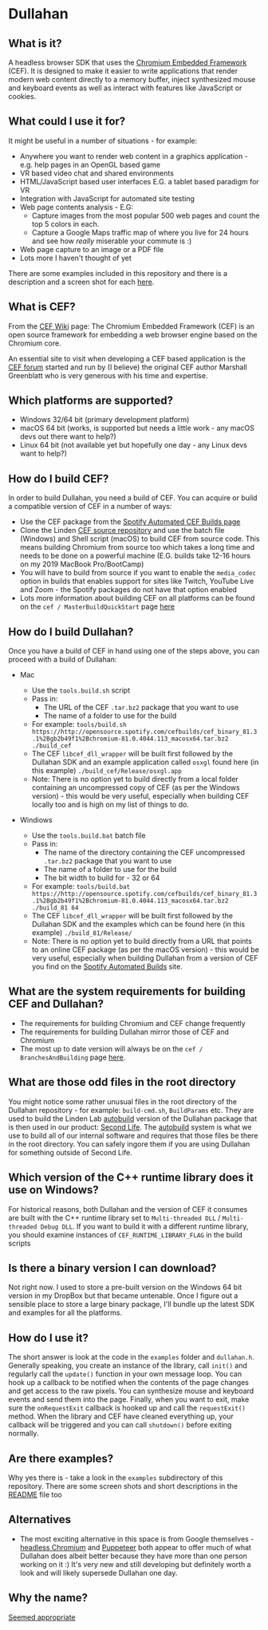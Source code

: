 # Dullahan

## What is it?

A headless browser SDK that uses the [Chromium Embedded Framework](https://en.wikipedia.org/wiki/Chromium_Embedded_Framework) (CEF). It is designed to make it easier to write applications that render modern web content directly to a memory buffer, inject synthesized mouse and keyboard events as well as interact with features like JavaScript or cookies.

## What could I use it for?

It might be useful in a number of situations - for example:

* Anywhere you want to render web content in a graphics application - e.g. help pages in an OpenGL based game
* VR based video chat and shared environments
* HTML/JavaScript based user interfaces E.G. a tablet based paradigm for VR
* Integration with JavaScript for automated site testing
* Web page contents analysis - E.G:
    * Capture images from the most popular 500 web pages and count the top 5 colors in each.
    * Capture a Google Maps traffic map of where you live for 24 hours and see how *really* miserable your commute is :)
* Web page capture to an image or a PDF file
* Lots more I haven't thought of yet

There are some examples included in this repository and there is a description and a screen shot for each [here](./examples/README.md). 

## What is CEF?

From the [CEF Wiki](https://en.wikipedia.org/wiki/Chromium_Embedded_Framework) page: The Chromium Embedded Framework (CEF) is an open source framework for embedding a web browser engine based on the Chromium core. 

An essential site to visit when developing a CEF based application is the [CEF forum](http://magpcss.org/ceforum/) started and run by (I believe) the original CEF author Marshall Greenblatt who is very generous with his time and expertise.

## Which platforms are supported?

* Windows 32/64 bit (primary development platform)
* macOS 64 bit (works, is supported but needs a little work - any macOS devs out there want to help?)
* Linux 64 bit (not available yet but hopefully one day - any Linux devs want to help?)

## How do I build CEF?

In order to build Dullahan, you need a build of CEF. You can acquire or build a compatible version of CEF in a number of ways:

* Use the CEF package from the [Spotify Automated CEF Builds page](https://http://opensource.spotify.com/cefbuilds)
* Clone the Linden [CEF source repository](https://bitbucket.org/lindenlab/cef) and use the batch file (Windows) and Shell script (macOS) to build CEF from source code. This means building Chromium from source too which takes a long time and needs to be done on a powerful machine (E.G. builds take 12-16 hours on my 2019 MacBook Pro/BootCamp)
* You will have to build from source if you want to enable the `media_codec` option in builds that enables support for sites like Twitch, YouTube Live and Zoom - the Spotify packages do not have that option enabled
* Lots more information about building CEF on all platforms can be found on the `cef / MasterBuildQuickStart` page [here](https://bitbucket.org/chromiumembedded/cef/wiki/MasterBuildQuickStart)

## How do I build Dullahan?

Once you have a build of CEF in hand using one of the steps above, you can proceed with a build of Dullahan:

* Mac
	* Use the `tools.build.sh` script
	* Pass in:
		* The URL of the CEF `.tar.bz2` package that you want to use
		* The name of a folder to use for the build
	* For example: `tools/build.sh https://http://opensource.spotify.com/cefbuilds/cef_binary_81.3.1%2Bgb2b49f1%2Bchromium-81.0.4044.113_macosx64.tar.bz2 ./build_cef`
	* The CEF `libcef_dll_wrapper` will be built first followed by the Dullahan SDK and an example application called `osxgl` found here (in this example) `./build_cef/Release/osxgl.app`
	* Note: There is no option yet to build directly from a local folder containing an uncompressed copy of CEF (as per the Windows version) - this would be very useful, especially when building CEF locally too and is high on my list of things to do.

* Windiows
	* Use the `tools.build.bat` batch file
	* Pass in:
		* The name of the directory containing the CEF uncompressed `.tar.bz2` package that you want to use
		* The name of a folder to use for the build
		* The bit width to build for - 32 or 64
	* For example: `tools/build.bat https://http://opensource.spotify.com/cefbuilds/cef_binary_81.3.1%2Bgb2b49f1%2Bchromium-81.0.4044.113_macosx64.tar.bz2 ./build_81 64` 
	* The CEF `libcef_dll_wrapper` will be built first followed by the Dullahan SDK and the examples which can be found here (in this example) `./build_81/Release/`
	* Note: There is no option yet to build directly from a URL that points to an online CEF package (as per the macOS version) - this would be very useful, especially when building Dullahan from a version of CEF you find on the [Spotify Automated Builds](http://opensource.spotify.com/cefbuilds/index.html) site.

## What are the system requirements for building CEF and Dullahan?

* The requirements for building Chromium and CEF change frequently
* The requirements for building Dullahan mirror those of CEF and Chromium
* The most up to date version will always be on the `cef / BranchesAndBuilding` page [here](https://bitbucket.org/chromiumembedded/cef/wiki/BranchesAndBuilding.md#markdown-header-background).

## What are those odd files in the root directory

You might notice some rather unusual files in the root directory of the Dullahan repository - for example: `build-cmd.sh`, `BuildParams` etc. They are used to build the Linden Lab [autobuild](http://wiki.secondlife.com/wiki/Autobuild) version of the Dullahan package that is then used in our product: [Second Life](https://secondlife.com). The [autobuild](http://wiki.secondlife.com/wiki/Autobuild) system is what we use to build all of our internal software and requires that those files be there in the root directory. You can safely ingore them if you are using Dullahan for something outside of Second Life.

## Which version of the C++ runtime library does it use on Windows?

For historical reasons, both Dullahan and the version of CEF it consumes are built with the C++ runtime library set to `Multi-threaded DLL` / `Multi-threaded Debug DLL`. If you want to build it with a different runtime library, you should examine instances of `CEF_RUNTIME_LIBRARY_FLAG` in the build scripts

## Is there a binary version I can download? ##

Not right now. I used to store a pre-built version on the Windows 64 bit version in my DropBox but that became untenable. Once I figure out a sensible place to store a large binary package, I'll bundle up the latest SDK and examples for all the platforms.

## How do I use it?

The short answer is look at the code in the `examples` folder and `dullahan.h`. Generally speaking, you create an instance of the library, call `init()` and regularly call the `update()` function in your own message loop. You can hook up a callback to be notified when the contents of the page changes and get access to the raw pixels. You can synthesize mouse and keyboard events and send them into the page. Finally, when you want to exit, make sure the `onRequestExit` callback is hooked up and call the `requestExit()` method. When the library and CEF have cleaned everything up, your callback will be triggered and you can call `shutdown()` before exiting normally.

## Are there examples?

Why yes there is - take a look in the `examples` subdirectory of this repository. There are some screen shots and short descriptions in the [README](https://bitbucket.org/lindenlab/dullahan/src/master/examples/README.md) file too 

## Alternatives

* The most exciting alternative in this space is from Google themselves - [headless Chromium](https://chromium.googlesource.com/chromium/src/+/lkgr/headless/README.md) and [Puppeteer](https://developers.google.com/web/tools/puppeteer) both appear to offer much of what Dullahan does albeit better because they have more than one person working on it :) It's very new and still developing but definitely worth a look and will likely supersede Dullahan one day. 

## Why the name?

[Seemed appropriate](https://en.wikipedia.org/wiki/Dullahan) 
